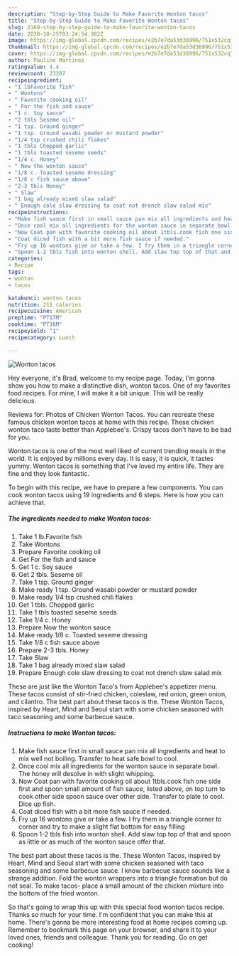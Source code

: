 ```yaml
---
description: "Step-by-Step Guide to Make Favorite Wonton tacos"
title: "Step-by-Step Guide to Make Favorite Wonton tacos"
slug: 2169-step-by-step-guide-to-make-favorite-wonton-tacos
date: 2020-10-25T03:24:54.982Z
image: https://img-global.cpcdn.com/recipes/e2b7e7da53d36996/751x532cq70/wonton-tacos-recipe-main-photo.jpg
thumbnail: https://img-global.cpcdn.com/recipes/e2b7e7da53d36996/751x532cq70/wonton-tacos-recipe-main-photo.jpg
cover: https://img-global.cpcdn.com/recipes/e2b7e7da53d36996/751x532cq70/wonton-tacos-recipe-main-photo.jpg
author: Pauline Martinez
ratingvalue: 4.4
reviewcount: 23207
recipeingredient:
- "1 lbFavorite fish"
- " Wontons"
- " Favorite cooking oil"
- " For the fish and sauce"
- "1 c. Soy sauce"
- "2 tbls Seseme oil"
- "1 tsp. Ground ginger"
- "1 tsp. Ground wasabi powder or mustard powder"
- "1/4 tsp crushed chili flakes"
- "1 tbls Chopped garlic"
- "1 tbls toasted seseme seeds"
- "1/4 c. Honey"
- " Now the wonton sauce"
- "1/8 c. Toasted seseme dressing"
- "1/8 c fish sauce above"
- "2-3 tbls Honey"
- " Slaw"
- "1 bag already mixed slaw salad"
- " Enough cole slaw dressing to coat not drench slaw salad mix"
recipeinstructions:
- "Make fish sauce first in small sauce pan mix all ingredients and heat to mix well not boiling. Transfer to heat safe bowl to cool."
- "Once cool mix all ingredients for the wonton sauce in separate bowl. The honey will desolve in with slight whipping."
- "Now Coat pan with favorite cooking oil about 1tbls.cook fish one side first and spoon small amount of fish sauce, listed above, on top turn to cook other side spoon sauce over other side. Transfer to plate to cool. Dice up fish."
- "Coat diced fish with a bit more fish sauce if needed."
- "Fry up 16 wontons give or take a few. I fry them in a triangle corner to corner and try to make a slight flat bottom for easy filling"
- "Spoon 1-2 tbls fish into wonton shell. Add slaw top top of that and spoon as little or as much of the wonton sauce offer that."
categories:
- Recipe
tags:
- wonton
- tacos

katakunci: wonton tacos 
nutrition: 211 calories
recipecuisine: American
preptime: "PT17M"
cooktime: "PT36M"
recipeyield: "1"
recipecategory: Lunch

---
```



![Wonton tacos](https://img-global.cpcdn.com/recipes/e2b7e7da53d36996/751x532cq70/wonton-tacos-recipe-main-photo.jpg)

Hey everyone, it's Brad, welcome to my recipe page. Today, I'm gonna show you how to make a distinctive dish, wonton tacos. One of my favorites food recipes. For mine, I will make it a bit unique. This will be really delicious.

Reviews for: Photos of Chicken Wonton Tacos. You can recreate these famous chicken wonton tacos at home with this recipe. These chicken wonton taco taste better than Applebee&#39;s. Crispy tacos don&#39;t have to be bad for you.

Wonton tacos is one of the most well liked of current trending meals in the world. It is enjoyed by millions every day. It is easy, it is quick, it tastes yummy. Wonton tacos is something that I've loved my entire life. They are fine and they look fantastic.


To begin with this recipe, we have to prepare a few components. You can cook wonton tacos using 19 ingredients and 6 steps. Here is how you can achieve that.

<!--inarticleads1-->

##### The ingredients needed to make Wonton tacos:

1. Take 1 lb.Favorite fish
1. Take  Wontons
1. Prepare  Favorite cooking oil
1. Get  For the fish and sauce
1. Get 1 c. Soy sauce
1. Get 2 tbls. Seseme oil
1. Take 1 tsp. Ground ginger
1. Make ready 1 tsp. Ground wasabi powder or mustard powder
1. Make ready 1/4 tsp crushed chili flakes
1. Get 1 tbls. Chopped garlic
1. Take 1 tbls toasted seseme seeds
1. Take 1/4 c. Honey
1. Prepare  Now the wonton sauce
1. Make ready 1/8 c. Toasted seseme dressing
1. Take 1/8 c fish sauce above
1. Prepare 2-3 tbls. Honey
1. Take  Slaw
1. Take 1 bag already mixed slaw salad
1. Prepare  Enough cole slaw dressing to coat not drench slaw salad mix


These are just like the Wonton Taco&#39;s from Applebee&#39;s appetizer menu. These tacos consist of stir-fried chicken, coleslaw, red onion, green onion, and cilantro. The best part about these tacos is the. These Wonton Tacos, inspired by Heart, Mind and Seoul start with some chicken seasoned with taco seasoning and some barbecue sauce. 

<!--inarticleads2-->

##### Instructions to make Wonton tacos:

1. Make fish sauce first in small sauce pan mix all ingredients and heat to mix well not boiling. Transfer to heat safe bowl to cool.
1. Once cool mix all ingredients for the wonton sauce in separate bowl. The honey will desolve in with slight whipping.
1. Now Coat pan with favorite cooking oil about 1tbls.cook fish one side first and spoon small amount of fish sauce, listed above, on top turn to cook other side spoon sauce over other side. Transfer to plate to cool. Dice up fish.
1. Coat diced fish with a bit more fish sauce if needed.
1. Fry up 16 wontons give or take a few. I fry them in a triangle corner to corner and try to make a slight flat bottom for easy filling
1. Spoon 1-2 tbls fish into wonton shell. Add slaw top top of that and spoon as little or as much of the wonton sauce offer that.


The best part about these tacos is the. These Wonton Tacos, inspired by Heart, Mind and Seoul start with some chicken seasoned with taco seasoning and some barbecue sauce. I know barbecue sauce sounds like a strange addition. Fold the wonton wrappers into a triangle formation but do not seal. To make tacos- place a small amount of the chicken mixture into the bottom of the fried wonton. 

So that's going to wrap this up with this special food wonton tacos recipe. Thanks so much for your time. I'm confident that you can make this at home. There's gonna be more interesting food at home recipes coming up. Remember to bookmark this page on your browser, and share it to your loved ones, friends and colleague. Thank you for reading. Go on get cooking!
